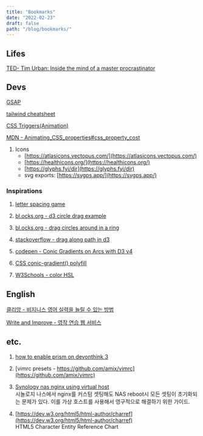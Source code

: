 ```yaml
---
title: "Bookmarks"
date: "2022-02-23"
draft: false
path: "/blog/bookmarks/"
---
```


## Lifes

[TED- Tim Urban: Inside the mind of a master procrastinator](https://www.ted.com/talks/tim_urban_inside_the_mind_of_a_master_procrastinator?language=en)

## Devs
[GSAP](https://greensock.com/get-started/)

[tailwind cheatsheet](https://tailwindcomponents.com/cheatsheet/)

[CSS Triggers(Animation)](https://csstriggers.com/)

[MDN - Animating_CSS_properties#css_property_cost](https://developer.mozilla.org/en-US/docs/Tools/Performance/Scenarios/Animating_CSS_properties#css_property_cost)

1. Icons
    * [https://atlasicons.vectopus.com/](https://atlasicons.vectopus.com/)
    * [https://healthicons.org/](https://healthicons.org/)
    * [https://glyphs.fyi/dir](https://glyphs.fyi/dir)
    * svg exports: [https://svgps.app/](https://svgps.app/) 

### Inspirations
1. [letter spacing game](https://type.method.ac/#)

1. [bl.ocks.org - d3 circle drag example](https://bl.ocks.org/EfratVil/31f75f0e7da2351e03a2d890c416636b)

1. [bl.ocks.org - drag circles around in a ring](http://bl.ocks.org/tomgp/f39ccb9d4c17ced4e3d2)

1. [stackoverflow - drag along path in d3](https://stackoverflow.com/questions/38249275/drag-along-path-in-d3)

1. [codepen - Conic Gradients on Arcs with D3 v4](https://codepen.io/apparatus/pen/xLKvgb)

1. [CSS conic-gradient() polyfill](https://projects.verou.me/conic-gradient/)

1. [W3Schools - color HSL](https://www.w3schools.com/colors/colors_hsl.asp)

## English
[클리앙 - 비지니스 영어 실력을 늘릴 수 있는 방법](https://www.clien.net/service/board/lecture/15966976)

[Write and Improve - 영작 연습 웹 서비스](https://writeandimprove.com/)

## etc.
1. [how to enable prism on devonthink 3](https://discourse.devontechnologies.com/t/how-to-enable-prism-on-dt-3-5/55658/17)

1. [vimrc presets - https://github.com/amix/vimrc](https://github.com/amix/vimrc)

1. [Synology nas nginx using virtual host](https://discourse.devontechnologies.com/t/how-to-enable-prism-on-dt-3-5/55658/17) <br/>
  시놀로지 나스에서 nginx를 커스텀 셋팅해도 NAS reboot시 모든 셋팅이 초기화되는 문제가 있다.
  이를 가상 호스트를 사용해서 영구적으로 해결하기 위한 가이드.

1. [https://dev.w3.org/html5/html-author/charref](https://dev.w3.org/html5/html-author/charref) <br />
  HTML5 Character Entity Reference Chart

